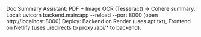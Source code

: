 Doc Summary Assistant: PDF + Image OCR (Tesseract) -> Cohere summary.
Local: uvicorn backend.main:app --reload --port 8000 (open http://localhost:8000)
Deploy: Backend on Render (uses apt.txt), Frontend on Netlify (uses _redirects to proxy /api/* to backend).
